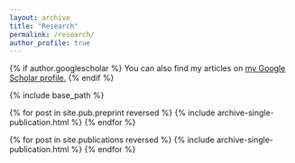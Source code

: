 ```yaml
---
layout: archive
title: "Research"
permalink: /research/
author_profile: true
---
```


{% if author.googlescholar %}
  You can also find my articles on <u><a href="{{author.googlescholar}}">my Google Scholar profile</a>.</u>
{% endif %}

{% include base_path %}

{% for post in site.pub.preprint reversed %}
  {% include archive-single-publication.html %}
{% endfor %}

{% for post in site.publications reversed %}
  {% include archive-single-publication.html %}
{% endfor %}
